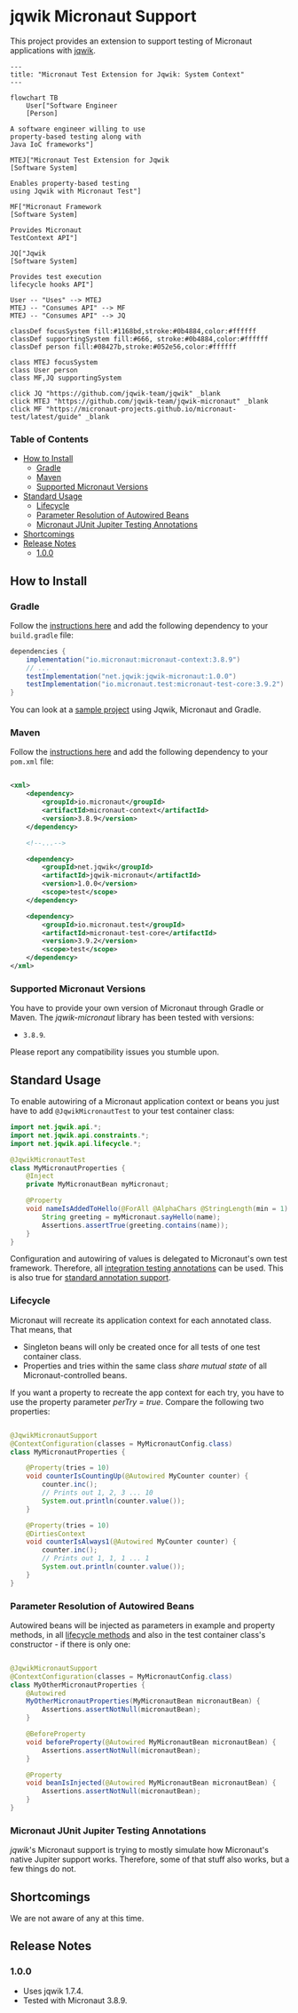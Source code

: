# jqwik Micronaut Support

This project provides an extension to support testing of Micronaut applications
with [jqwik](https://jqwik.net).

```mermaid
---
title: "Micronaut Test Extension for Jqwik: System Context"
---

flowchart TB
    User["Software Engineer 
    [Person]

A software engineer willing to use
property-based testing along with
Java IoC frameworks"]

MTEJ["Micronaut Test Extension for Jqwik
[Software System]

Enables property-based testing
using Jqwik with Micronaut Test"]

MF["Micronaut Framework
[Software System]

Provides Micronaut
TestContext API"]

JQ["Jqwik
[Software System]

Provides test execution
lifecycle hooks API"]

User -- "Uses" --> MTEJ
MTEJ -- "Consumes API" --> MF
MTEJ -- "Consumes API" --> JQ

classDef focusSystem fill:#1168bd,stroke:#0b4884,color:#ffffff
classDef supportingSystem fill:#666, stroke:#0b4884,color:#ffffff
classDef person fill:#08427b,stroke:#052e56,color:#ffffff

class MTEJ focusSystem
class User person
class MF,JQ supportingSystem

click JQ "https://github.com/jqwik-team/jqwik" _blank
click MTEJ "https://github.com/jqwik-team/jqwik-micronaut" _blank
click MF "https://micronaut-projects.github.io/micronaut-test/latest/guide" _blank
```

<!-- use `doctoc --maxlevel 3 README.md` to recreate the TOC -->
<!-- START doctoc generated TOC please keep comment here to allow auto update -->
<!-- DON'T EDIT THIS SECTION, INSTEAD RE-RUN doctoc TO UPDATE -->

### Table of Contents

- [How to Install](#how-to-install)
    - [Gradle](#gradle)
    - [Maven](#maven)
    - [Supported Micronaut Versions](#supported-micronaut-versions)
- [Standard Usage](#standard-usage)
    - [Lifecycle](#lifecycle)
    - [Parameter Resolution of Autowired Beans](#parameter-resolution-of-autowired-beans)
    - [Micronaut JUnit Jupiter Testing Annotations](#micronaut-junit-jupiter-testing-annotations)
- [Shortcomings](#shortcomings)
- [Release Notes](#release-notes)
    - [1.0.0](#100)

<!-- END doctoc generated TOC please keep comment here to allow auto update -->

## How to Install

### Gradle

Follow the
[instructions here](https://jqwik.net/docs/current/user-guide.html#gradle)
and add the following dependency to your `build.gradle` file:

```groovy
dependencies {
    implementation("io.micronaut:micronaut-context:3.8.9")
    // ...
    testImplementation("net.jqwik:jqwik-micronaut:1.0.0")
    testImplementation("io.micronaut.test:micronaut-test-core:3.9.2")
}
```

You can look at a
[sample project](https://github.com/jlink/jqwik-samples/tree/master/jqwik-micronaut-gradle)
using Jqwik, Micronaut and Gradle.

### Maven

Follow the
[instructions here](https://jqwik.net/docs/current/user-guide.html#maven)
and add the following dependency to your `pom.xml` file:

```xml

<xml>
    <dependency>
        <groupId>io.micronaut</groupId>
        <artifactId>micronaut-context</artifactId>
        <version>3.8.9</version>
    </dependency>

    <!--...-->

    <dependency>
        <groupId>net.jqwik</groupId>
        <artifactId>jqwik-micronaut</artifactId>
        <version>1.0.0</version>
        <scope>test</scope>
    </dependency>

    <dependency>
        <groupId>io.micronaut.test</groupId>
        <artifactId>micronaut-test-core</artifactId>
        <version>3.9.2</version>
        <scope>test</scope>
    </dependency>
</xml>
```

### Supported Micronaut Versions

You have to provide your own version of Micronaut through Gradle or Maven. The
_jqwik-micronaut_ library has been tested with versions:

- `3.8.9`.

Please report any compatibility issues you stumble upon.

## Standard Usage

To enable autowiring of a Micronaut application context or beans you just have
to add `@JqwikMicronautTest` to your test container class:

```java
import net.jqwik.api.*;
import net.jqwik.api.constraints.*;
import net.jqwik.api.lifecycle.*;

@JqwikMicronautTest
class MyMicronautProperties {
    @Inject
    private MyMicronautBean myMicronaut;

    @Property
    void nameIsAddedToHello(@ForAll @AlphaChars @StringLength(min = 1) String name) {
        String greeting = myMicronaut.sayHello(name);
        Assertions.assertTrue(greeting.contains(name));
    }
}
```

Configuration and autowiring of values is delegated to Micronaut's own test
framework. Therefore, all [integration testing annotations]() can be used. This
is also true for [standard annotation support]().

### Lifecycle

Micronaut will recreate its application context for each annotated class.
That means, that

- Singleton beans will only be created once for all tests of one test container
  class.
- Properties and tries within the same class _share mutual state_ of all
  Micronaut-controlled beans.

If you want a property to recreate the app context for each try, you have to
use the property parameter _perTry = true_.
Compare the following two properties:

```java

@JqwikMicronautSupport
@ContextConfiguration(classes = MyMicronautConfig.class)
class MyMicronautProperties {

    @Property(tries = 10)
    void counterIsCountingUp(@Autowired MyCounter counter) {
        counter.inc();
        // Prints out 1, 2, 3 ... 10
        System.out.println(counter.value());
    }

    @Property(tries = 10)
    @DirtiesContext
    void counterIsAlways1(@Autowired MyCounter counter) {
        counter.inc();
        // Prints out 1, 1, 1 ... 1
        System.out.println(counter.value());
    }
}
```

### Parameter Resolution of Autowired Beans

Autowired beans will be injected as parameters in example and property methods,
in all
[lifecycle methods](https://jqwik.net/docs/current/user-guide.html#annotated-lifecycle-methods)
and also in the test container class's constructor - if there is only one:

```java

@JqwikMicronautSupport
@ContextConfiguration(classes = MyMicronautConfig.class)
class MyOtherMicronautProperties {
    @Autowired
    MyOtherMicronautProperties(MyMicronautBean micronautBean) {
        Assertions.assertNotNull(micronautBean);
    }

    @BeforeProperty
    void beforeProperty(@Autowired MyMicronautBean micronautBean) {
        Assertions.assertNotNull(micronautBean);
    }

    @Property
    void beanIsInjected(@Autowired MyMicronautBean micronautBean) {
        Assertions.assertNotNull(micronautBean);
    }
}
```

### Micronaut JUnit Jupiter Testing Annotations

_jqwik_'s Micronaut support is trying to mostly simulate how Micronaut's native
Jupiter support works. Therefore, some of that stuff also works, but a few
things do not.

## Shortcomings

We are not aware of any at this time.

## Release Notes

### 1.0.0

- Uses jqwik 1.7.4.
- Tested with Micronaut 3.8.9.